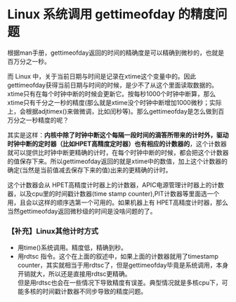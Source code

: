 # Linux 系统调用 gettimeofday 的精度问题

根据man手册，gettimeofday返回的时间的精确度是可以精确到微秒的，也就是百万分之一秒。

而 Linux 中，关于当前日期与时间是记录在xtime这个变量中的。因此gettimeofday获得当前日期与时间的时候，是少不了从这个里面读取数据的。xtime只有在每个时钟中断的时候会更新它。按每秒1000个时钟中断算，那么xtime只有千分之一秒的精度(那么就是xtime没个时钟中断增加1000微秒；实际上，会根据adjtimex()来做微调，比如闰秒等)。那么gettimeofday是怎么做到百万分之一秒精度的呢？

其实是这样：**内核中除了时钟中断这个每隔一段时间的滴答所带来的计时外，驱动时钟中断的定时器（比如HPET高精度定时器）也有相应的计数器的**，这个计数器就可以提供比时钟中断更精确的计时，在每个时钟中断的时候，都会把这个计数器的值保存下来。所以gettimeofday返回的就是xtime中的数值，加上这个计数器的确定(当然是当前值减去保存下来的值)出来的更精确的计时。

这个计数器会从 HPET高精度计时器上的计数器，APIC电源管理计时器上的计数器，以及cpu里的时间戳计数器(time stamp counter),PIT计数器等里面选一个用，且会以这样的顺序选第一个可用的。如果机器上有 HPET高精度计时器，那么当然gettimeofday返回微秒级的时间是没啥问题的了。


### 【补充】Linux其他计时方式
- 用time()系统调用。精度低，精确到秒。
- 用rdtsc 指令。这个在上面的叙述中，如果上面的计数器就用了timestamp counter，其实就相当于用rdtsc了，但是gettimeofday毕竟是系统调用，本身开销就大，所以还是直接用rdtsc更精确。  
但是用rdtsc也会在一些情况下导致精度有误差。典型情况就是多核cpu下，可能多核的时间戳计数器不同步导致的精度问题。
